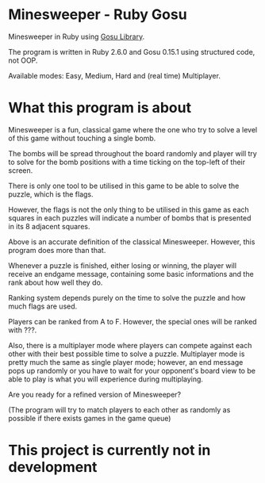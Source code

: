 # Minesweeper - Ruby Gosu
Minesweeper in Ruby using [Gosu Library](https://www.libgosu.org/).

The program is written in Ruby 2.6.0 and Gosu 0.15.1 using structured code, not OOP.

Available modes: Easy, Medium, Hard and (real time) Multiplayer.

# What this program is about
Minesweeper is a fun, classical game where the one who try to solve a level of this game without touching a single bomb.

The bombs will be spread throughout the board randomly and player will try to solve for the bomb positions with a time ticking on the top-left of their screen.

There is only one tool to be utilised in this game to be able to solve the puzzle, which is the flags.

However, the flags is not the only thing to be utilised in this game as each squares in each puzzles will indicate a number of bombs that is presented in its 8 adjacent squares.

Above is an accurate definition of the classical Minesweeper. However, this program does more than that.

Whenever a puzzle is finished, either losing or winning, the player will receive an endgame message, containing some basic informations and the rank about how well they do.

Ranking system depends purely on the time to solve the puzzle and how much flags are used.

Players can be ranked from A to F. However, the special ones will be ranked with ???.

Also, there is a multiplayer mode where players can compete against each other with their best possible time to solve a puzzle. Multiplayer mode is pretty much the same as single player mode; however, an end message pops up randomly or you have to wait for your opponent's board view to be able to play is what you will experience during multiplaying. 

Are you ready for a refined version of Minesweeper?

(The program will try to match players to each other as randomly as possible if there exists games in the game queue)

# This project is currently not in development
